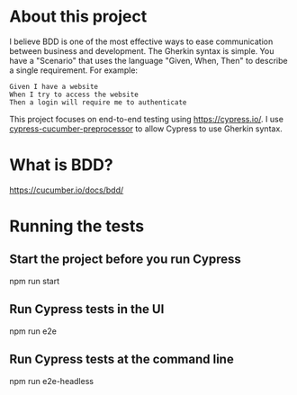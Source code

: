 # About this project

I believe BDD is one of the most effective ways to ease communication between business and development. The Gherkin syntax is simple. You have a "Scenario" that uses the language "Given, When, Then" to describe a single requirement. For example:

```
Given I have a website
When I try to access the website
Then a login will require me to authenticate
```

This project focuses on end-to-end testing using https://cypress.io/. I use [cypress-cucumber-preprocessor](https://github.com/badeball/cypress-cucumber-preprocessor/blob/master/docs/quick-start.md) to allow Cypress to use Gherkin syntax.

# What is BDD?

https://cucumber.io/docs/bdd/

# Running the tests

## Start the project before you run Cypress

npm run start

## Run Cypress tests in the UI

npm run e2e

## Run Cypress tests at the command line

npm run e2e-headless
